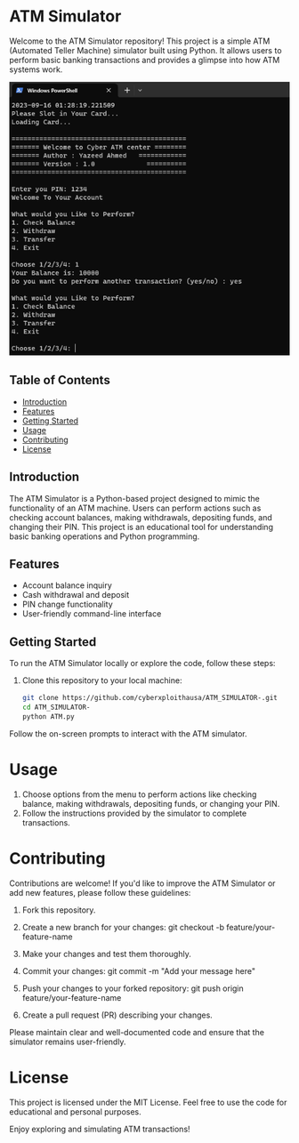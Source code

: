 # ATM Simulator

Welcome to the ATM Simulator repository! This project is a simple ATM (Automated Teller Machine) simulator built using Python. It allows users to perform basic banking transactions and provides a glimpse into how ATM systems work.

![ATM Simulator](image.png)

## Table of Contents

- [Introduction](#introduction)
- [Features](#features)
- [Getting Started](#getting-started)
- [Usage](#usage)
- [Contributing](#contributing)
- [License](#license)

## Introduction

The ATM Simulator is a Python-based project designed to mimic the functionality of an ATM machine. Users can perform actions such as checking account balances, making withdrawals, depositing funds, and changing their PIN. This project is an educational tool for understanding basic banking operations and Python programming.

## Features

- Account balance inquiry
- Cash withdrawal and deposit
- PIN change functionality
- User-friendly command-line interface

## Getting Started

To run the ATM Simulator locally or explore the code, follow these steps:

1. Clone this repository to your local machine:

   ```bash
   git clone https://github.com/cyberxploithausa/ATM_SIMULATOR-.git
   cd ATM_SIMULATOR-
   python ATM.py
Follow the on-screen prompts to interact with the ATM simulator.

# Usage
1. Choose options from the menu to perform actions like checking balance, making withdrawals, depositing funds, or changing your PIN.
2. Follow the instructions provided by the simulator to complete transactions.

# Contributing
Contributions are welcome! If you'd like to improve the ATM Simulator or add new features, please follow these guidelines:

1. Fork this repository.

2. Create a new branch for your changes: git checkout -b feature/your-feature-name

3. Make your changes and test them thoroughly.

4. Commit your changes: git commit -m "Add your message here"

5. Push your changes to your forked repository: git push origin feature/your-feature-name

6. Create a pull request (PR) describing your changes.

Please maintain clear and well-documented code and ensure that the simulator remains user-friendly.

# License
This project is licensed under the MIT License. Feel free to use the code for educational and personal purposes.

Enjoy exploring and simulating ATM transactions!




